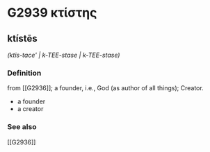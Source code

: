 # G2939 κτίστης

## ktístēs

_(ktis-tace' | k-TEE-stase | k-TEE-stase)_

### Definition

from [[G2936]]; a founder, i.e., God (as author of all things); Creator.

- a founder
- a creator

### See also

[[G2936]]

